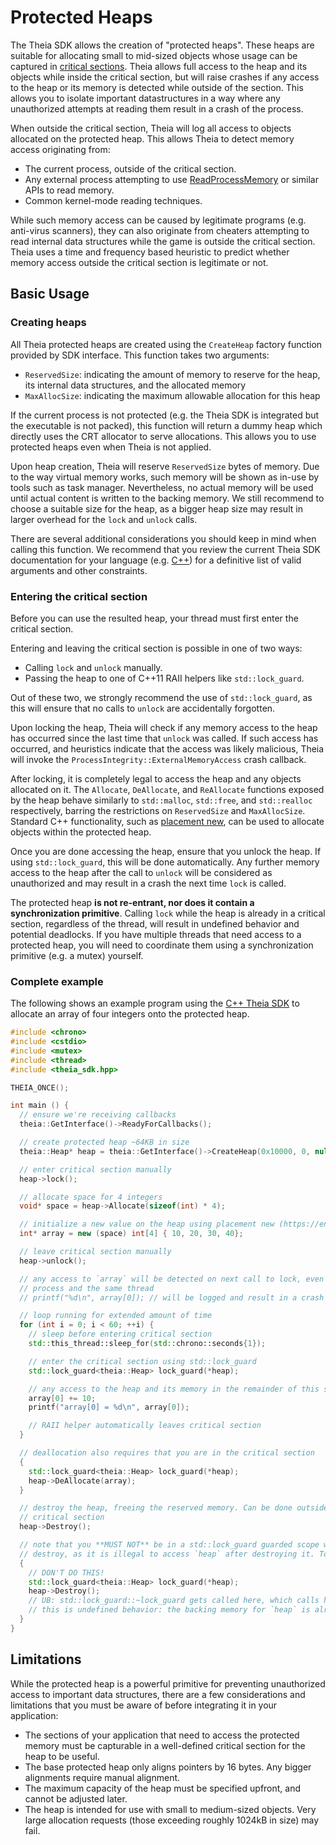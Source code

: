 # Protected Heaps

The Theia SDK allows the creation of "protected heaps". These heaps are suitable for allocating small to mid-sized objects whose usage can be captured in [critical sections](https://en.wikipedia.org/wiki/Critical_section). Theia allows full access to the heap and its objects while inside the critical section, but will raise crashes if any access to the heap or its memory is detected while outside of the section. This allows you to isolate important datastructures in a way where any unauthorized attempts at reading them result in a crash of the process.

When outside the critical section, Theia will log all access to objects allocated on the protected heap. This allows Theia to detect memory access originating from:

- The current process, outside of the critical section.
- Any external process attempting to use [ReadProcessMemory](https://learn.microsoft.com/en-us/windows/win32/api/memoryapi/nf-memoryapi-readprocessmemory) or similar APIs to read memory.
- Common kernel-mode reading techniques.

While such memory access can be caused by legitimate programs (e.g. anti-virus scanners), they can also originate from cheaters attempting to read internal data structures while the game is outside the critical section. Theia uses a time and frequency based heuristic to predict whether memory access outside the critical section is legitimate or not.

## Basic Usage

### Creating heaps

All Theia protected heaps are created using the `CreateHeap` factory function provided by SDK interface. This function takes two arguments:

- `ReservedSize`: indicating the amount of memory to reserve for the heap, its internal data structures, and the allocated memory
- `MaxAllocSize`: indicating the maximum allowable allocation for this heap

If the current process is not protected (e.g. the Theia SDK is integrated but the executable is not packed), this function will return a dummy heap which directly uses the CRT allocator to serve allocations. This allows you to use protected heaps even when Theia is not applied.

Upon heap creation, Theia will reserve `ReservedSize` bytes of memory. Due to the way virtual memory works, such memory will be shown as in-use by tools such as task manager. Nevertheless, no actual memory will be used until actual content is written to the backing memory. We still recommend to choose a suitable size for the heap, as a bigger heap size may result in larger overhead for the `lock` and `unlock` calls.

There are several additional considerations you should keep in mind when calling this function. We recommend that you review the current Theia SDK documentation for your language (e.g. [C++](./cpp.md)) for a definitive list of valid arguments and other constraints.

### Entering the critical section

Before you can use the resulted heap, your thread must first enter the critical section.

Entering and leaving the critical section is possible in one of two ways:

- Calling `lock` and `unlock` manually.
- Passing the heap to one of C++11 RAII helpers like `std::lock_guard`.

Out of these two, we strongly recommend the use of `std::lock_guard`, as this will ensure that no calls to `unlock` are accidentally forgotten.

Upon locking the heap, Theia will check if any memory access to the heap has occurred since the last time that `unlock` was called. If such access has occurred, and heuristics indicate that the access was likely malicious, Theia will invoke the `ProcessIntegrity::ExternalMemoryAccess` crash callback.

After locking, it is completely legal to access the heap and any objects allocated on it. The `Allocate`, `DeAllocate`, and `ReAllocate` functions exposed by the heap behave similarly to `std::malloc`, `std::free`, and `std::realloc` respectively, barring the restrictions on `ReservedSize` and `MaxAllocSize`. Standard C++ functionality, such as [placement new](https://en.cppreference.com/w/cpp/language/new#Placement_new), can be used to allocate objects within the protected heap.

Once you are done accessing the heap, ensure that you unlock the heap. If using `std::lock_guard`, this will be done automatically. Any further memory access to the heap after the call to `unlock` will be considered as unauthorized and may result in a crash the next time `lock` is called.

The protected heap **is not re-entrant, nor does it contain a synchronization primitive**. Calling `lock` while the heap is already in a critical section, regardless of the thread, will result in undefined behavior and potential deadlocks. If you have multiple threads that need access to a protected heap, you will need to coordinate them using a synchronization primitive (e.g. a mutex) yourself.

### Complete example

The following shows an example program using the [C++ Theia SDK](./cpp.md) to allocate an array of four integers onto the protected heap.

```cpp
#include <chrono>
#include <cstdio>
#include <mutex>
#include <thread>
#include <theia_sdk.hpp>

THEIA_ONCE();

int main () {
  // ensure we're receiving callbacks
  theia::GetInterface()->ReadyForCallbacks();

  // create protected heap ~64KB in size
  theia::Heap* heap = theia::GetInterface()->CreateHeap(0x10000, 0, nullptr);

  // enter critical section manually
  heap->lock();

  // allocate space for 4 integers
  void* space = heap->Allocate(sizeof(int) * 4);

  // initialize a new value on the heap using placement new (https://en.cppreference.com/w/cpp/language/new#Placement_new)
  int* array = new (space) int[4] { 10, 20, 30, 40};

  // leave critical section manually
  heap->unlock();

  // any access to `array` will be detected on next call to lock, even if it originates in the same
  // process and the same thread
  // printf("%d\n", array[0]); // will be logged and result in a crash if done often enough

  // loop running for extended amount of time
  for (int i = 0; i < 60; ++i) {
    // sleep before entering critical section
    std::this_thread::sleep_for(std::chrono::seconds{1});

    // enter the critical section using std::lock_guard
    std::lock_guard<theia::Heap> lock_guard(*heap);

    // any access to the heap and its memory in the remainder of this scope is legal
    array[0] += 10;
    printf("array[0] = %d\n", array[0]);

    // RAII helper automatically leaves critical section
  }

  // deallocation also requires that you are in the critical section
  {
    std::lock_guard<theia::Heap> lock_guard(*heap);
    heap->DeAllocate(array);
  }

  // destroy the heap, freeing the reserved memory. Can be done outside the
  // critical section
  heap->Destroy();

  // note that you **MUST NOT** be in a std::lock_guard guarded scope when calling
  // destroy, as it is illegal to access `heap` after destroying it. To illustrate:
  {
    // DON'T DO THIS!
    std::lock_guard<theia::Heap> lock_guard(*heap);
    heap->Destroy();
    // UB: std::lock_guard::~lock_guard gets called here, which calls heap->unlock
    // this is undefined behavior: the backing memory for `heap` is already freed
  }
}
```

## Limitations

While the protected heap is a powerful primitive for preventing unauthorized access to important data structures, there are a few considerations and limitations that you must be aware of before integrating it in your application:

- The sections of your application that need to access the protected memory must be capturable in a well-defined critical section for the heap to be useful.
- The base protected heap only aligns pointers by 16 bytes. Any bigger alignments require manual alignment.
- The maximum capacity of the heap must be specified upfront, and cannot be adjusted later.
- The heap is intended for use with small to medium-sized objects. Very large allocation requests (those exceeding roughly 1024kB in size) may fail.

